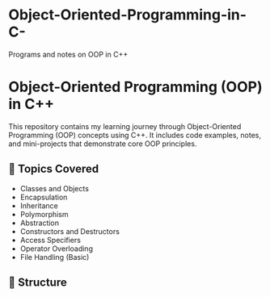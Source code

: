 # Object-Oriented-Programming-in-C-
Programs and notes on OOP in C++
# Object-Oriented Programming (OOP) in C++

This repository contains my learning journey through Object-Oriented Programming (OOP) concepts using C++. It includes code examples, notes, and mini-projects that demonstrate core OOP principles.

## 🧠 Topics Covered

- Classes and Objects  
- Encapsulation  
- Inheritance  
- Polymorphism  
- Abstraction  
- Constructors and Destructors  
- Access Specifiers  
- Operator Overloading  
- File Handling (Basic)

## 📁 Structure

